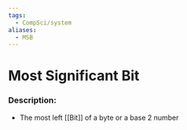 ```yaml
---
tags:
  - CompSci/system
aliases:
  - MSB
---
```

# Most Significant Bit
### Description:
- The most left [[Bit]] of a byte or a base 2 number